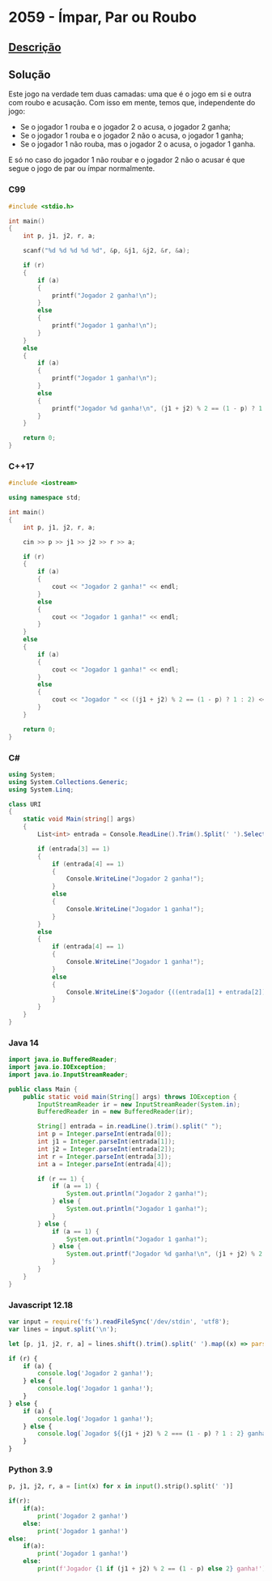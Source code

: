 # 2059 - Ímpar, Par ou Roubo

## [Descrição](https://www.beecrowd.com.br/judge/pt/problems/view/2059)

## Solução

Este jogo na verdade tem duas camadas: uma que é o jogo em si e outra com roubo e acusação. Com isso em mente, temos que, independente do jogo:

* Se o jogador 1 rouba e o jogador 2 o acusa, o jogador 2 ganha;
* Se o jogador 1 rouba e o jogador 2 não o acusa, o jogador 1 ganha;
* Se o jogador 1 não rouba, mas o jogador 2 o acusa, o jogador 1 ganha.

E só no caso do jogador 1 não roubar e o jogador 2 não o acusar é que segue o jogo de par ou ímpar normalmente.

### C99

```c
#include <stdio.h>

int main()
{
    int p, j1, j2, r, a;

    scanf("%d %d %d %d %d", &p, &j1, &j2, &r, &a);

    if (r)
    {
        if (a)
        {
            printf("Jogador 2 ganha!\n");
        }
        else
        {
            printf("Jogador 1 ganha!\n");
        }
    }
    else
    {
        if (a)
        {
            printf("Jogador 1 ganha!\n");
        }
        else
        {
            printf("Jogador %d ganha!\n", (j1 + j2) % 2 == (1 - p) ? 1 : 2);
        }
    }

    return 0;
}
```

### C++17

```cpp
#include <iostream>

using namespace std;

int main()
{
    int p, j1, j2, r, a;

    cin >> p >> j1 >> j2 >> r >> a;

    if (r)
    {
        if (a)
        {
            cout << "Jogador 2 ganha!" << endl;
        }
        else
        {
            cout << "Jogador 1 ganha!" << endl;
        }
    }
    else
    {
        if (a)
        {
            cout << "Jogador 1 ganha!" << endl;
        }
        else
        {
            cout << "Jogador " << ((j1 + j2) % 2 == (1 - p) ? 1 : 2) << " ganha!" << endl;
        }
    }

    return 0;
}
```

### C#

```cs
using System;
using System.Collections.Generic;
using System.Linq;

class URI
{
    static void Main(string[] args)
    {
        List<int> entrada = Console.ReadLine().Trim().Split(' ').Select((x) => int.Parse(x)).ToList();

        if (entrada[3] == 1)
        {
            if (entrada[4] == 1)
            {
                Console.WriteLine("Jogador 2 ganha!");
            }
            else
            {
                Console.WriteLine("Jogador 1 ganha!");
            }
        }
        else
        {
            if (entrada[4] == 1)
            {
                Console.WriteLine("Jogador 1 ganha!");
            }
            else
            {
                Console.WriteLine($"Jogador {((entrada[1] + entrada[2]) % 2 == (1 - entrada[0]) ? 1 : 2)} ganha!");
            }
        }
    }
}
```

### Java 14

```java
import java.io.BufferedReader;
import java.io.IOException;
import java.io.InputStreamReader;

public class Main {
    public static void main(String[] args) throws IOException {
        InputStreamReader ir = new InputStreamReader(System.in);
        BufferedReader in = new BufferedReader(ir);

        String[] entrada = in.readLine().trim().split(" ");
        int p = Integer.parseInt(entrada[0]);
        int j1 = Integer.parseInt(entrada[1]);
        int j2 = Integer.parseInt(entrada[2]);
        int r = Integer.parseInt(entrada[3]);
        int a = Integer.parseInt(entrada[4]);

        if (r == 1) {
            if (a == 1) {
                System.out.println("Jogador 2 ganha!");
            } else {
                System.out.println("Jogador 1 ganha!");
            }
        } else {
            if (a == 1) {
                System.out.println("Jogador 1 ganha!");
            } else {
                System.out.printf("Jogador %d ganha!\n", (j1 + j2) % 2 == (1 - p) ? 1 : 2);
            }
        }
    }
}
```

### Javascript 12.18

```js
var input = require('fs').readFileSync('/dev/stdin', 'utf8');
var lines = input.split('\n');

let [p, j1, j2, r, a] = lines.shift().trim().split(' ').map((x) => parseInt(x));

if (r) {
    if (a) {
        console.log('Jogador 2 ganha!');
    } else {
        console.log('Jogador 1 ganha!');
    }
} else {
    if (a) {
        console.log('Jogador 1 ganha!');
    } else {
        console.log(`Jogador ${(j1 + j2) % 2 === (1 - p) ? 1 : 2} ganha!`);
    }
}
```

### Python 3.9

```py
p, j1, j2, r, a = [int(x) for x in input().strip().split(' ')]

if(r):
    if(a):
        print('Jogador 2 ganha!')
    else:
        print('Jogador 1 ganha!')
else:
    if(a):
        print('Jogador 1 ganha!')
    else:
        print(f'Jogador {1 if (j1 + j2) % 2 == (1 - p) else 2} ganha!')
```